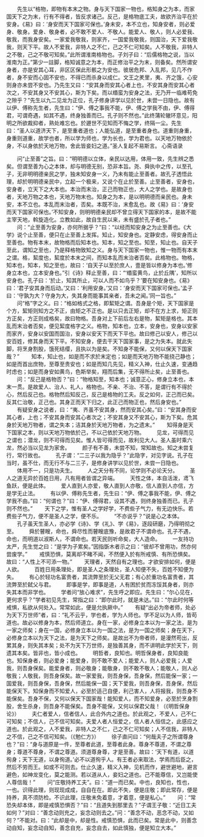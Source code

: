 <!-- { "loadSidebar": true } -->
　　先生以“格物，即物有本末之物。身与天下国家一物也，格知身之为本，而家国天下之为末，行有不得者，皆反求诸己。反己，是格物底工夫，故欲齐治平在於安身。《易》曰：‘身安而天下国家可保也。’身未安，本不立也，知身安者，则必爱身、敬身。爱身、敬身者，必不敢不爱人、不敬人。能爱人、敬人，则人必爱我、敬我，而我身安矣。一家爱我敬我，则家齐，一国爱我敬我，则国治，天下爱我敬我，则天下平。故人不爱我，非特人之不仁，己之不仁可知矣。人不敬我，非特人之不敬，己之不敬可知矣。”此所谓淮南格物也。子刘子曰：“后儒格物之说，当以淮南为正。”第少一註脚，格知诚意之为本，而正修治平之为末，则备矣。然所谓安身者，亦是安其心耳，非区区保此形骸之为安也。彼居危邦、入乱邦，见几不作者，身不安而心固不安也，不得已而杀身以成仁。文王之羑里，夷、齐之饿，心安则身亦未尝不安也。乃先生又曰：“安其身而安其心者上也，不安其身而安其心者次之，不安其身又不安其心，斯为下矣。而以缗蛮为安身之法，无乃开一临难苟免之隙乎？”先生以九二见龙为正位，孔子修身讲学以见於世，未尝一日隐也。故有以伊、傅称先生者，先生曰：“伊、傅之事我不能，伊、傅之学我不由，伊、傅得君，可谓奇遇，如其不遇，终身独善而已。孔子则不然也。”此终蒲轮辙环意见，阳明之所欲裁抑者，熟处难忘也。於遯世不见知而不悔之学，终隔一尘。先生曰：“圣人以道济天下，是至重者道也；人能弘道，是至重者身也。道重则身重，身重则道重，故学也者，所以学为师也，学为长也，学为君也。以天地万物依於身，不以身依於天地万物，舍此皆妾妇之道。”圣人复起不易斯言。
心斋语录

　　问“止至善”之旨。曰：“明明德以立体，亲民以达用，体用一致，先生辨之悉矣。但谓至善为心之本体，却与明德无别，恐非本旨。尧、舜执中之传，以至孔子，无非明明德亲民之学，独未知安身一义，乃未有能止至善者。故孔子透悟此理，却於明明德亲民中，立起一个极来，又说个在止於至善。止至善者，安身也，安身者，立天下之大本也。本治而末治，正己而物正也，大人之学也。是故身也者，天地万物之本也，天地万物末也。知身之为本，是以明明德而亲民也。身未安，本不立也。本乱而末治者，否矣。本既不治，末愈乱也。故《易》曰：‘身安而天下国家可保也。’不知安身，则明明德亲民却不曾立得天下国家的本，是故不能主宰天地，斡旋造化。立教如此，故自生民以来，未有盛於孔子者也。”
　　问：“止至善为安身，亦何所据乎？”曰：“以经而知安身之为止至善也。《大学》说个止至善，便只在止至善上发挥。知止，知安身也。定静安虑，得安身而止至善也。物有本末，故物格而后知本也。知本，知之至也。知至，知止也。自天子至此，谓知之至也，乃是释格物致知之义。身与天下国家一物也，惟一物而有本末之谓。格，絜度也，絜度於本末之间，而知本乱而末治者否矣。此格物也。物格，知本也，知本，知之至也，故曰：‘自天子以至於庶人，壹是皆以修身为本也。’修身立本也，立本安身也。”引《诗》释止至善，曰：“‘缗蛮黄鸟，止於丘隅’，知所以安身也。孔子曰：‘於止，知其所止，可以人而不如鸟乎？’要在知安身也。《易》曰：‘君子安其身而后动。’又曰：‘利用安身。’又曰：‘身安而天下国家可保也。’孟子曰：‘守孰为大？守身为大，失其身而能事其亲者，吾未之闻。’同一旨也。”
　　问“格”字之义。曰：“格如格式之格，即絜矩之谓。吾身是个矩，天下国家是个方，絜矩则知方之不正，由矩之不正也。是以只去正矩，却不在方上求，矩正则方正矣，方正则成格矣，故曰物格。吾身对上下前后左右是物，絜矩是格也。其本乱而末治者否矣，便见絜度格字之义。格物，知本也，立本，安身也，安身以安家而家齐，安身以安国而国治，安身以安天下而天下平也。故曰修己以安人，修己以安百姓，修其身而天下平。不知安身，便去干天下国家事，是之为失本。就此失脚，将烹身割股，饿死结缨，且执以为是矣。不知身不能保，又何以保天下国家哉？”
　　知本，知止也，如是而不求於末定也；如是而天地万物不能挠己静也；如是而首出庶物，至尊至贵安也；如是而知几先见，精义入神，仕止久速，变通趋时虑也；如是而身安如黄鸟，色斯举矣，翔而后集，无不得所止矣，止至善也。
　　问：“反己是格物否？”曰：“物格知至，知本也；诚意正心，修身立本也，本末一贯。是故爱人、治人、礼人，格物也。不亲、不治、不答，是谓行有不得於心，然后反己也。格物然后知反己，反己是格物的工夫。反之如何，正己而已矣。反其仁治敬，正己也。其身正而天下归之，此正己而物正也，然后身安也。”
　　有疑安身之说者，曰：“夷、齐虽不安其身，然而安其心矣。”曰：“安其身而安其心者，上也；不安其身而安其心者次之；不安其身又不安其心，斯为下矣。危其身於天地万物者，谓之失本；洁其身於天地万物者，为之遗末。”
　　知得身是天下国家之本，则以天地万物依於己，不以己依於天地万物。
　　见龙，可得而见之谓也；潜龙，则不可得而见矣。惟人皆可得而见，故利见大人。圣人虽时乘六龙，然必当以见龙为家舍。
　　颜子有不善，未尝不知，常知故也。知之未尝复行，常行故也。
　　孔子谓：“二三子以我为隐乎？”此隐字，对见字说。孔子在当时，虽不仕，而无行不与二三子，是修身讲学以见於世，未尝一日隐也。
　　体用不一，只是功夫生。
　　人之天分有不同，论学则不必论天分。
　　圣人之道无异於百姓日用，凡有用者皆谓之异端。
　　天性之体，本自活泼，鸢飞鱼跃，便是此体。
　　爱人直到人亦爱，敬人直到人亦敬，信人直到人亦信，方是学无止法。
　　有以伊、傅称先生者，先生曰：“伊、傅之事我不能，伊、傅之学我不由。”曰：“何谓也？”曰：“伊、傅得君，设其不遇，则终身独善而已。孔子则不然也。”
　　天下之学，惟有圣人之学好学，不费些子气力，有无边快乐。若费些子气力，便不是圣人之学，便不乐。
　　“不亦说乎？”说是心之本体。
　　孔子虽天生圣人，亦必学《诗》、学《礼》、学《易》，逐段研磨，乃得明彻之至。
　　舜於瞽瞍，命也，舜尽性而瞽瞍底豫，是故君子不谓命也。孔子不遇，命也，而明道以淑斯人，不谓命也。若天民则听命矣，大人造命。
　　一友持功太严，先生觉之曰：“是学为子累矣。”因指斲木者示之曰：“彼却不曾用功，然亦何尝废学。”
　　戒慎恐惧，莫离却不睹不闻，不然便入於有所戒慎、有所恐惧矣。故曰：“人性上不可添一物。”
　　天理者，天然自有之理也。才欲安排如何，便是人欲。
　　百姓日用条理处，即是圣人之条理处，圣人知便不失，百姓不知便为失。
　　有心於轻功名富贵者，其流弊至於无父无君；有心於重功名富贵者，其流弊至於弑父与君。
　　即事是学，即事是道，人有困於贫而冻馁其身者，则亦失其本而非学也。
　　学者问“放心难求”，先生呼之即应。先生曰：“尔心见在，更何求乎？”学者初见先生，常指之曰：“即尔此时，就是未达。”曰：“尔此时何等戒惧，私欲从何处入。常常如此，便是允执厥中。”
　　有疑“出必为帝者师，处必为天下万世师”者，曰：“礼不云乎，学也者，学为人师也。学不足以为人师，皆苟道也。故必以修身为本，然后师道立。身在一家，必修身立本以为一家之法，是为一家之师矣；身在一国，必修身立本以为一国之法，是为一国之师矣；身在天下，必修身立本以为天下之法，是为天下之师矣。是故出不为帝者师，是漫然苟出，反累其身，则失其本矣；处不为天下万世师，是独善其身，而不讲明此学於天下，则遗其本矣。皆非也，皆小成也。
　　明哲者，良知也。明哲保身者，良知良能也。知保身者，则必爱身；能爱身，则不敢不爱人；能爱人，则人必爱我；人爱我，则吾身保矣。能爱身者，则必敬身；能敬身，则不敢不敬人；能敬人，则人必敬我；人敬我，则吾身保矣。故一家爱我，则吾身保，吾身保，然后能保一家；一国爱我，则吾身保，吾身保，然后能保一国；天下爱我，则吾身保，吾身保，然后能保天下。知保身而不知爱人，必至於适己自便，利己害人，人将报我，则吾身不能保矣。吾身不保，又何以保天下国家哉！能知爱人，而不知爱身，必至於烹身割股，舍生杀身，则吾身不能保矣。吾身不能保，又何以保君父哉！（《明哲保身论》）
　　夫仁者爱人，信者信人，此合外内之道也。於此观之，不爱人，己不仁可知矣；不信人，己不信可知矣。夫爱人者人恒爱之，信人者人恒信之，此感应之道也。於此观之，人不爱我，非特人之不仁，己之不仁可知矣；人不信我，非特人之不信，己之不信可知矣。（《勉仁方》）
　　徐子直问曰：“何哉夫子之所谓尊身也？”曰：“身与道原是一件，至尊者此道，至尊者此身。尊身不尊道，不谓之尊身；尊道不尊身，不谓之尊道。须道尊身尊，才是至善。故曰：‘天下有道，以道徇身；天下无道，以身徇道。’必不以道徇乎人。有王者必来取法，学焉而后臣之，然后不劳而王。如或不可则去。仕止久速，精义入神，见机而作，避世避地，避言避色，如神龙变化，莫之能测。若以道从人，妾妇之道也。己不能尊信，又岂能使人尊信哉！”
　　问“庄敬持养工夫”。曰：“道一而已矣。中也，良知也，性也，一也。识得此理，则现现成成，自自在在。即此不失，便是庄敬；即此常存，便是持养，真不须防检。不识此理，庄敬未免着意，才着意，便是私心。”
　　问：“常恐失却本体，即是戒慎恐惧否？”曰：“且道失到那里去？”子谓王子敬：“近日工夫如何？”对曰：“善念动则充之，妄念动则去之。”问：“善念不动，恶念不动，又如何？”不能对。曰：“此却是中，却是性。戒慎恐惧，此而已矣。常是此中，则善念动自知，妄念动自知，善念自充，妄念自去，如此慎独，便是知立大本。”
